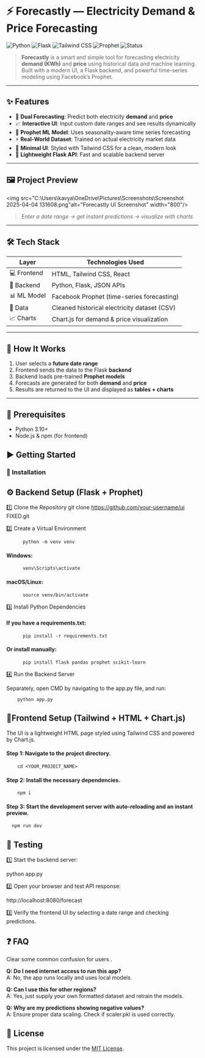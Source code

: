 # ⚡️ Forecastly — Electricity Demand & Price Forecasting

![Python](https://img.shields.io/badge/Python-3.10-blue?logo=python)
![Flask](https://img.shields.io/badge/Flask-API-lightgrey?logo=flask)
![Tailwind CSS](https://img.shields.io/badge/TailwindCSS-%2338B2AC.svg?logo=tailwind-css&logoColor=white)
![Prophet](https://img.shields.io/badge/Facebook%20Prophet-Forecasting-blueviolet)
![Status](https://img.shields.io/badge/React-brightgreen)

> **Forecastly** is a smart and simple tool for forecasting electricity **demand (KWh)** and **price** using historical data and machine learning. Built with a modern UI, a Flask backend, and powerful time-series modeling using Facebook’s Prophet.

---

## ✨ Features

- 🔮 **Dual Forecasting**: Predict both electricity **demand** and **price**
- 📈 **Interactive UI**: Input custom date ranges and see results dynamically
- 🧠 **Prophet ML Model**: Uses seasonality-aware time series forecasting
- ⚡ **Real-World Dataset**: Trained on actual electricity market data
- 🎨 **Minimal UI**: Styled with Tailwind CSS for a clean, modern look
- 🔌 **Lightweight Flask API**: Fast and scalable backend server

---

## 🖼️ Project Preview

<img src="C:\Users\kavya\OneDrive\Pictures\Screenshots\Screenshot 2025-04-04 131608.png"alt="Forecastly UI Screenshot" width="800"/>

> *Enter a date range → get instant predictions → visualize with charts*

---

## 🛠️ Tech Stack

| Layer       | Technologies Used                            |
|-------------|-----------------------------------------------|
| 💻 Frontend | HTML, Tailwind CSS, React                     |
| 🧠 Backend  | Python, Flask, JSON APIs                      |
| 📊 ML Model | Facebook Prophet (time-series forecasting)    |
| 📂 Data     | Cleaned historical electricity dataset (CSV) |
| 📈 Charts   | Chart.js for demand & price visualization     |

---

## 🚀 How It Works

1. User selects a **future date range**
2. Frontend sends the data to the Flask **backend**
3. Backend loads pre-trained **Prophet models**
4. Forecasts are generated for both **demand** and **price**
5. Results are returned to the UI and displayed as **tables + charts**

---

## 🔧 Prerequisites
- Python 3.10+
- Node.js & npm (for frontend)

## ▶️ Getting Started

### 🔧 Installation

## ⚙ Backend Setup (Flask + Prophet)

1️⃣ Clone the Repository
  git clone https://github.com/your-username/ui FIXED.git         
  

2️⃣ Create a Virtual Environment
         
          
          python -m venv venv

  #### Windows: 
  
  
  
          venv\Scripts\activate
  
  #### macOS/Linux: 
  
  
          source venv/bin/activate
  
3️⃣ Install Python Dependencies

  #### If you have a requirements.txt:
  
  
          pip install -r requirements.txt
  
  #### Or install manually:
  
  
          pip install flask pandas prophet scikit-learn
  
4️⃣ Run the Backend Server 
 
 Separately, open CMD by navigating to the app.py file, and run:

    

        python app.py



  
## 🎨Frontend Setup (Tailwind + HTML + Chart.js)

  The UI is a lightweight HTML page styled using Tailwind CSS and powered by Chart.js.
  #### Step 1: Navigate to the project directory.
  
  
  
        cd <YOUR_PROJECT_NAME>

#### Step 2: Install the necessary dependencies.



        
        npm i

#### Step 3: Start the development server with auto-reloading and an instant preview.




      npm run dev


  
## 🧪 Testing
1️⃣ Start the backend server:
    
python app.py

2️⃣ Open your browser and test API response:
    
http://localhost:8080/forecast

3️⃣ Verify the frontend UI by selecting a date range and checking predictions.

## ❓ FAQ

Clear some common confusion for users .

**Q: Do I need internet access to run this app?**  
A: No, the app runs locally and uses local models.

**Q: Can I use this for other regions?**  
A: Yes, just supply your own formatted dataset and retrain the models.

**Q: Why are my predictions showing negative values?**  
A: Ensure proper data scaling. Check if scaler.pkl is used correctly.


## 📄 License

This project is licensed under the [MIT License](LICENSE).
